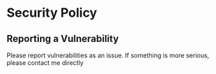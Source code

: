 # Security Policy

## Reporting a Vulnerability

Please report vulnerabilities as an issue. If something is more serious, please contact me directly
